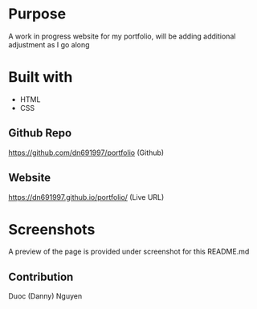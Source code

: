 # Purpose
A work in progress website for my portfolio, will be adding additional adjustment as I go along

# Built with
* HTML
* CSS

## Github Repo
https://github.com/dn691997/portfolio (Github)

## Website
https://dn691997.github.io/portfolio/ (Live URL)

# Screenshots
A preview of the page is provided under screenshot for this README.md

## Contribution
Duoc (Danny) Nguyen

